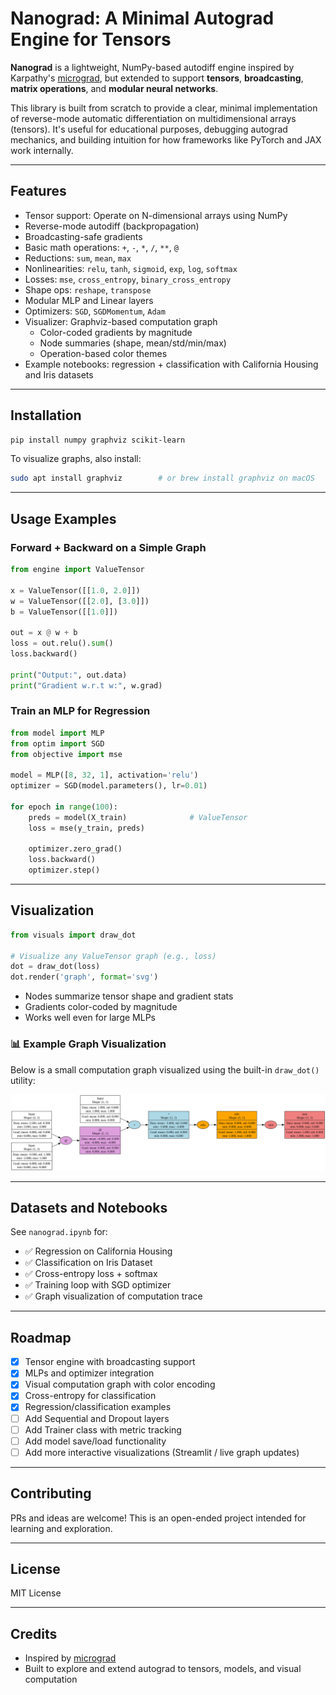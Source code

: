 # Nanograd: A Minimal Autograd Engine for Tensors

**Nanograd** is a lightweight, NumPy-based autodiff engine inspired by Karpathy's [micrograd](https://github.com/karpathy/micrograd), but extended to support **tensors**, **broadcasting**, **matrix operations**, and **modular neural networks**.

This library is built from scratch to provide a clear, minimal implementation of reverse-mode automatic differentiation on multidimensional arrays (tensors). It's useful for educational purposes, debugging autograd mechanics, and building intuition for how frameworks like PyTorch and JAX work internally.

---

## Features
- Tensor support: Operate on N-dimensional arrays using NumPy
- Reverse-mode autodiff (backpropagation)
- Broadcasting-safe gradients
- Basic math operations: `+`, `-`, `*`, `/`, `**`, `@`
- Reductions: `sum`, `mean`, `max`
- Nonlinearities: `relu`, `tanh`, `sigmoid`, `exp`, `log`, `softmax`
- Losses: `mse`, `cross_entropy`, `binary_cross_entropy`
- Shape ops: `reshape`, `transpose`
- Modular MLP and Linear layers
- Optimizers: `SGD`, `SGDMomentum`, `Adam`
- Visualizer: Graphviz-based computation graph
  - Color-coded gradients by magnitude
  - Node summaries (shape, mean/std/min/max)
  - Operation-based color themes
- Example notebooks: regression + classification with California Housing and Iris datasets

---

## Installation
```bash
pip install numpy graphviz scikit-learn
```

To visualize graphs, also install:
```bash
sudo apt install graphviz        # or brew install graphviz on macOS
```

---

## Usage Examples

### Forward + Backward on a Simple Graph
```python
from engine import ValueTensor

x = ValueTensor([[1.0, 2.0]])
w = ValueTensor([[2.0], [3.0]])
b = ValueTensor([[1.0]])

out = x @ w + b
loss = out.relu().sum()
loss.backward()

print("Output:", out.data)
print("Gradient w.r.t w:", w.grad)
```

### Train an MLP for Regression
```python
from model import MLP
from optim import SGD
from objective import mse

model = MLP([8, 32, 1], activation='relu')
optimizer = SGD(model.parameters(), lr=0.01)

for epoch in range(100):
    preds = model(X_train)              # ValueTensor
    loss = mse(y_train, preds)

    optimizer.zero_grad()
    loss.backward()
    optimizer.step()
```

---

## Visualization

```python
from visuals import draw_dot

# Visualize any ValueTensor graph (e.g., loss)
dot = draw_dot(loss)
dot.render('graph', format='svg')
```

- Nodes summarize tensor shape and gradient stats
- Gradients color-coded by magnitude
- Works well even for large MLPs

### 📊 Example Graph Visualization

Below is a small computation graph visualized using the built-in `draw_dot()` utility:

![Example Graph](assets\example_graph.svg)

---

## Datasets and Notebooks

See `nanograd.ipynb` for:
- ✅ Regression on California Housing
- ✅ Classification on Iris Dataset
- ✅ Cross-entropy loss + softmax
- ✅ Training loop with SGD optimizer
- ✅ Graph visualization of computation trace

---

## Roadmap
- [x] Tensor engine with broadcasting support
- [x] MLPs and optimizer integration
- [x] Visual computation graph with color encoding
- [x] Cross-entropy for classification
- [x] Regression/classification examples
- [ ] Add Sequential and Dropout layers
- [ ] Add Trainer class with metric tracking
- [ ] Add model save/load functionality
- [ ] Add more interactive visualizations (Streamlit / live graph updates)

---

## Contributing
PRs and ideas are welcome! This is an open-ended project intended for learning and exploration.

---

## License
MIT License

---

## Credits
- Inspired by [micrograd](https://github.com/karpathy/micrograd)
- Built to explore and extend autograd to tensors, models, and visual computation

